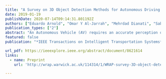 ```yaml
---
title: "A Survey on 3D Object Detection Methods for Autonomous Driving Applications"
date: 2019-01-19
publishDate: 2020-07-14T09:14:31.801192Z
authors: ["Eduardo Arnold", "Omar Y Al-Jarrah", "Mehrdad Dianati", "Saber Fallah", "David Oxtoby", "Alex Mouzakitis"]
publication_types: ["2"]
abstract: "An Autonomous Vehicle (AV) requires an accurate perception of its surrounding environment to operate reliably. The perception system of an AV, which normally employs machine learning (e.g., deep learning), transforms sensory data into semantic information that enables autonomous driving. Object detection is a fundamental function of this perception system that has been tackled by several works, most of which use 2D detection methods. However, 2D methods do not provide depth information, which is required for driving tasks, such as path planning, collision avoidance, etc. Alternatively, 3D object detection methods introduce a third dimension that reveals more detailed object’s size and location information. Nonetheless, the detection accuracy of such methods needs to be improved. To the best of our knowledge this is the first survey on 3D object detection methods used for autonomous driving applications. This paper presents an overview of 3D object detection methods and prevalently used sensors and datasets in AVs. It then discusses and categorizes recent works based on sensors modalities into monocular, point cloud-based and fusion methods. We then summarize the results of the surveyed works and identify research gaps and future research directions."
featured: false
publication: "*IEEE Transactions on Intelligent Transportation Systems*"

url_pdf: https://ieeexplore.ieee.org/abstract/document/8621614
links:
  - name: Preprint
    url: 'http://wrap.warwick.ac.uk/114314/1/WRAP-survey-3D-object-detection-methods-autonomous-driving-applications-Arnold-2019.pdf'

---
```


